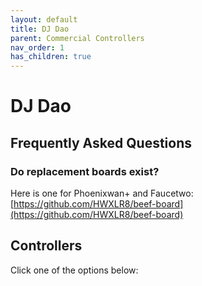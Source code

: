 ```yaml
---
layout: default
title: DJ Dao
parent: Commercial Controllers
nav_order: 1
has_children: true
---
```


# DJ Dao

## Frequently Asked Questions

### Do replacement boards exist?

Here is one for Phoenixwan+ and Faucetwo: [https://github.com/HWXLR8/beef-board](https://github.com/HWXLR8/beef-board)

## Controllers

Click one of the options below: